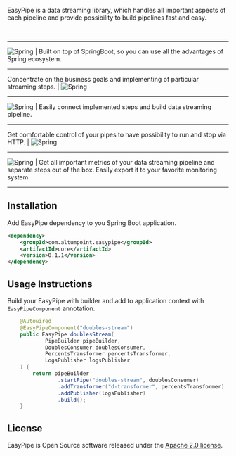EasyPipe is a data streaming library, which handles all important aspects of each pipeline and provide possibility to 
build pipelines fast and easy.

<br>

---

![Spring](/img/spring.png) | Built on top of SpringBoot, so you can use all the advantages of Spring ecosystem.

---

Concentrate on the business goals and implementing of particular streaming steps. | ![Spring](/img/objective.png)

---

![Spring](/img/puzzles.png) | Easily connect implemented steps and build data streaming pipeline.

---

Get comfortable control of your pipes to have possibility to run and stop via HTTP. | ![Spring](/img/control.png)

---

![Spring](/img/monitoring.png) | Get all important metrics of your data streaming pipeline and separate steps out of the box. Easily export it to your favorite monitoring system.

---

## Installation
Add EasyPipe dependency to you Spring Boot application.
```xml
<dependency>
    <groupId>com.altumpoint.easypipe</groupId>
    <artifactId>core</artifactId>
    <version>0.1.1</version>
</dependency>
```

## Usage Instructions
Build your EasyPipe with builder and add to application context with `EasyPipeComponent` annotation.
```java
    @Autowired
    @EasyPipeComponent("doubles-stream")
    public EasyPipe doublesStream(
            PipeBuilder pipeBuilder,
            DoublesConsumer doublesConsumer,
            PercentsTransformer percentsTransformer,
            LogsPublisher logsPublisher
    ) {
        return pipeBuilder
                .startPipe("doubles-stream", doublesConsumer)
                .addTransformer("d-transformer", percentsTransformer)
                .addPublisher(logsPublisher)
                .build();
    }
```


## License
EasyPipe is Open Source software released under the
[Apache 2.0 license](http://www.apache.org/licenses/LICENSE-2.0.html).
